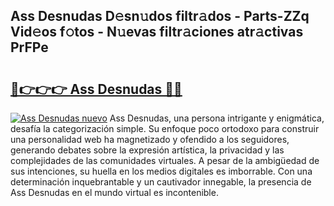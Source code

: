 ## Ass Desnudas D𝚎sn𝚞dos filtr𝚊dos - Parts-ZZq Vid𝚎os f𝚘tos - N𝚞evas filtr𝚊ciones atr𝚊ctivas PrFPe

# <h2><a href="http://mb8nqsj.tromn.icu/?c=Ass+Desnudas">🔗👉👉👉 Ass Desnudas 🔗🔗</a></h2>

[![Ass Desnudas nuevo](https://i.imgur.com/pEAQMta.gif)](http://mb8nqsj.tromn.icu/?c=Ass+Desnudas)
Ass Desnudas, una persona intrigante y enigmática, desafía la categorización simple. Su enfoque poco ortodoxo para construir una personalidad web ha magnetizado y ofendido a los seguidores, generando debates sobre la expresión artística, la privacidad y las complejidades de las comunidades virtuales. A pesar de la ambigüedad de sus intenciones, su huella en los medios digitales es imborrable. Con una determinación inquebrantable y un cautivador innegable, la presencia de Ass Desnudas en el mundo virtual es incontenible.

